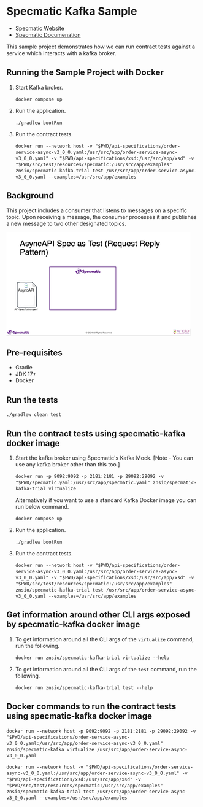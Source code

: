 # Specmatic Kafka Sample

* [Specmatic Website](https://specmatic.io)
* [Specmatic Documenation](https://specmatic.io/documentation.html)

This sample project demonstrates how we can run contract tests against a service which interacts with a kafka broker. 

## Running the Sample Project with Docker
1. Start Kafka broker.
   ```shell
   docker compose up
   ```
2. Run the application.
   ```shell
   ./gradlew bootRun
   ```
3. Run the contract tests.
   ```shell
   docker run --network host -v "$PWD/api-specifications/order-service-async-v3_0_0.yaml:/usr/src/app/order-service-async-v3_0_0.yaml" -v "$PWD/api-specifications/xsd:/usr/src/app/xsd" -v "$PWD/src/test/resources/specmatic:/usr/src/app/examples" znsio/specmatic-kafka-trial test /usr/src/app/order-service-async-v3_0_0.yaml --examples=/usr/src/app/examples
   ```

## Background
This project includes a consumer that listens to messages on a specific topic.
Upon receiving a message, the consumer processes it and publishes a new message to two other designated topics.

![Specmatic Kafka Sample Architecture](AsyncAPI-Request-Reply-Draft.gif)


## Pre-requisites
* Gradle
* JDK 17+
* Docker

## Run the tests
```shell
./gradlew clean test
```

## Run the contract tests using specmatic-kafka docker image 

1. Start the kafka broker using Specmatic's Kafka Mock. [Note - You can use any kafka broker other than this too.]
    ```shell
    docker run -p 9092:9092 -p 2181:2181 -p 29092:29092 -v "$PWD/specmatic.yaml:/usr/src/app/specmatic.yaml" znsio/specmatic-kafka-trial virtualize
    ```
   Alternatively if you want to use a standard Kafka Docker image you can run below command.
   ```shell
   docker compose up
   ```
2. Run the application.
   ```shell
   ./gradlew bootRun
   ```
3. Run the contract tests.
   ```shell
   docker run --network host -v "$PWD/api-specifications/order-service-async-v3_0_0.yaml:/usr/src/app/order-service-async-v3_0_0.yaml" -v "$PWD/api-specifications/xsd:/usr/src/app/xsd" -v "$PWD/src/test/resources/specmatic:/usr/src/app/examples" znsio/specmatic-kafka-trial test /usr/src/app/order-service-async-v3_0_0.yaml --examples=/usr/src/app/examples
   ```

## Get information around other CLI args exposed by specmatic-kafka docker image

1. To get information around all the CLI args of the `virtualize` command, run the following.
   ```shell
   docker run znsio/specmatic-kafka-trial virtualize --help
   ```
2. To get information around all the CLI args of the `test` command, run the following.
   ```shell
   docker run znsio/specmatic-kafka-trial test --help
   ```

## Docker commands to run the contract tests using specmatic-kafka docker image

```shell
docker run --network host -p 9092:9092 -p 2181:2181 -p 29092:29092 -v "$PWD/api-specifications/order-service-async-v3_0_0.yaml:/usr/src/app/order-service-async-v3_0_0.yaml" znsio/specmatic-kafka virtualize /usr/src/app/order-service-async-v3_0_0.yaml
```

```shell
docker run --network host -v "$PWD/api-specifications/order-service-async-v3_0_0.yaml:/usr/src/app/order-service-async-v3_0_0.yaml" -v "$PWD/api-specifications/xsd:/usr/src/app/xsd" -v "$PWD/src/test/resources/specmatic:/usr/src/app/examples" znsio/specmatic-kafka-trial test /usr/src/app/order-service-async-v3_0_0.yaml --examples=/usr/src/app/examples
```
